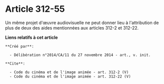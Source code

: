 # Article 312-55

Un même projet d'œuvre audiovisuelle ne peut donner lieu à l'attribution de plus de deux des aides mentionnées aux articles
312-2 et 312-22.

**Liens relatifs à cet article**

	**Créé par**:

	  - Délibération n°2014/CA/11 du 27 novembre 2014 - art., v. init.

	**Cite**:

	  - Code du cinéma et de l'image animée - art. 312-2 (V)
	  - Code du cinéma et de l'image animée - art. 312-22 (V)
